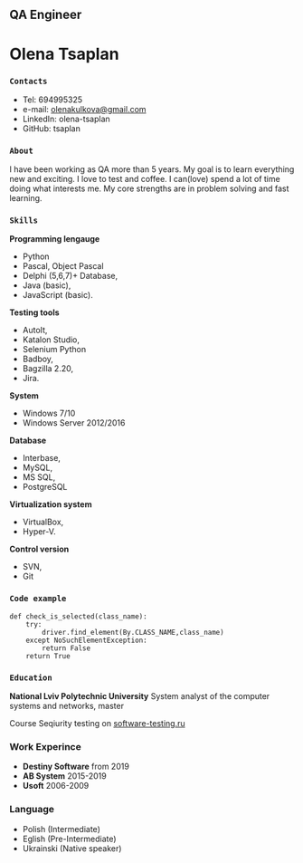 
## **QA Engineer**
# Olena Tsaplan

### `Contacts`

* Tel: 694995325
* e-mail:	olenakulkova@gmail.com
* LinkedIn: olena-tsaplan
* GitHub: tsaplan

### `About`
I have been working as QA more than 5 years. My goal is to learn everything new and exciting. I love to test and coffee. I can(love) spend a lot of time doing what interests me. My core strengths are in problem solving and fast learning.

### `Skills`
 __Programming lengauge__
 
 * Python 
 * Pascal, Object Pascal
 * Delphi (5,6,7)+ Database,
 * Java (basic),
 * JavaScript (basic).
 
 __Testing tools__
 
 * AutoIt, 
 * Katalon Studio, 
 * Selenium Python 
 * Badboy,
 * Bagzilla 2.20,
 * Jira.
  
  __System__
  
  * Windows 7/10
  * Windows Server 2012/2016
 
 __Database__
 
  * Interbase,
  * MySQL,
  * MS SQL,
  * PostgreSQL
    
  __Virtualization system__

  * VirtualBox,
  * Hyper-V.

__Control version__
   * SVN,
   * Git

### `Code example`

```
def check_is_selected(class_name):
    try:
        driver.find_element(By.CLASS_NAME,class_name)
    except NoSuchElementException:
        return False
    return True
```


### `Education`
__National Lviv Polytechnic University__ System analyst of the computer systems and networks, master

Course Seqiurity testing on [software-testing.ru](software-testing.ru)

### Work Experince
* __Destiny Software__ from 2019
* __AB System__ 2015-2019
* __Usoft__ 2006-2009

### Language
* Polish (Intermediate)
* Eglish (Pre-Intermediate)
* Ukrainski (Native speaker)

